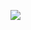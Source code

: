 ![](https://www.codejava.net/images/articles/javacore/collections/collections%20framework%20overview.png)